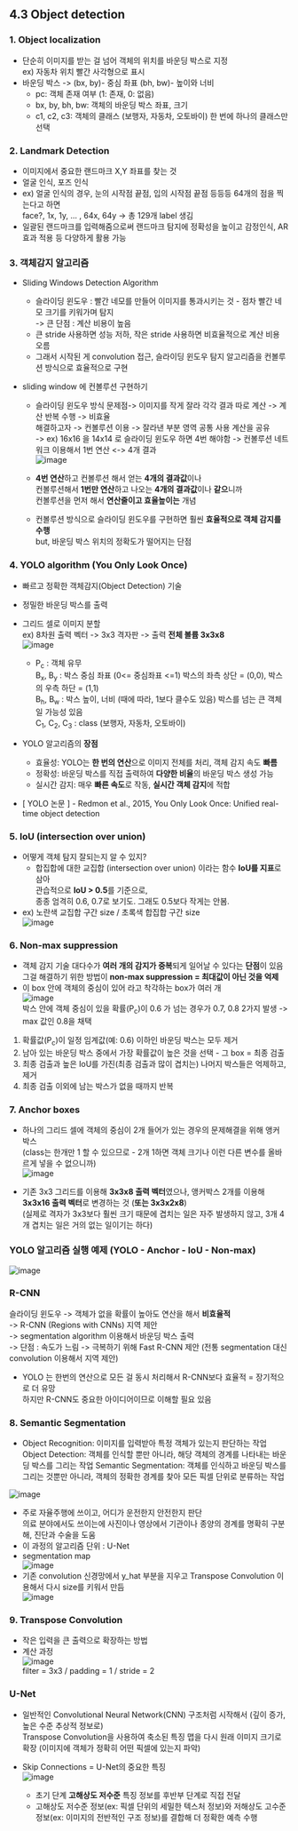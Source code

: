 ## 4.3 Object detection

### 1. Object localization
- 단순히 이미지를 받는 걸 넘어 객체의 위치를 바운딩 박스로 지정  
  ex) 자동차 위치 빨간 사각형으로 표시
- 바운딩 박스 -> (bx, by)- 중심 좌표 (bh, bw)- 높이와 너비
  - pc: 객체 존재 여부 (1: 존재, 0: 없음)
  - bx, by, bh, bw: 객체의 바운딩 박스 좌표, 크기
  - c1, c2, c3: 객체의 클래스 (보행자, 자동차, 오토바이) 한 번에 하나의 클래스만 선택
### 2. Landmark Detection
- 이미지에서 중요한 랜드마크 X,Y 좌표를 찾는 것
- 얼굴 인식, 포즈 인식
- ex) 얼굴 인식의 경우, 눈의 시작점 끝점, 입의 시작점 끝점 등등등 64개의 점을 찍는다고 하면  
  face?, 1x, 1y, ... , 64x, 64y -> 총 129개 label 생김
- 일괄된 랜드마크를 입력해줌으로써 랜드마크 탐지에 정확성을 높이고 감정인식, AR 효과 적용 등 다양하게 활용 가능


### 3. 객체감지 알고리즘
- Sliding Windows Detection Algorithm
  - 슬라이딩 윈도우 : 빨간 네모를 만들어 이미지를 통과시키는 것 - 점차 빨간 네모 크기를 키워가며 탐지  
    -> 큰 단점 : 계산 비용이 높음
  - 큰 stride 사용하면 성능 저하, 작은 stride 사용하면 비효율적으로 계산 비용 오름
  - 그래서 시작된 게 convolution 접근, 슬라이딩 윈도우 탐지 알고리즘을 컨볼루션 방식으로 효율적으로 구현

- sliding window 에 컨볼루션 구현하기
  - 슬라이딩 윈도우 방식 문제점-> 이미지를 작게 잘라 각각 결과 따로 계산 -> 계산 반복 수행 -> 비효율  
    해결하고자 -> 컨볼루션 이용 -> 잘라낸 부분 영역 공통 사용 계산을 공유  
    -> ex) 16x16 을 14x14 로 슬라이딩 윈도우 하면 4번 해야함 -> 컨볼루션 네트워크 이용해서 1번 연산 <-> 4개 결과  
      ![image](https://github.com/user-attachments/assets/fe4fd264-2ae7-4e4b-b4cd-daa2dfd96ee9)  
  - **4번 연산**하고 컨볼루션 해서 얻는 **4개의 결과값**이나  
    컨볼루션해서 **1번만 연산**하고 나오는 **4개의 결과값**이나 **같으**니까  
    컨볼루션을 먼저 해서 **연산줄이고 효율높이는** 개념

  - 컨볼루션 방식으로 슬라이딩 윈도우를 구현하면 훨씬 **효율적으로 객체 감지를 수행**  
    but, 바운딩 박스 위치의 정확도가 떨어지는 단점

### 4. YOLO algorithm (You Only Look Once)
- 빠르고 정확한 객체감지(Object Detection) 기술
- 정밀한 바운딩 박스를 출력
- 그리드 셀로 이미지 분할  
  ex) 8차원 출력 벡터 -> 3x3 격자판 -> 출력 **전체 볼륨 3x3x8**  
  ![image](https://github.com/user-attachments/assets/1d2b9768-19bb-4960-b684-b703376809de)  
  - P<sub>c</sub> : 객체 유무  
    B<sub>x</sub>, B<sub>y</sub> : 박스 중심 좌표 (0<= 중심좌표 <=1) 박스의 좌측 상단 = (0,0), 박스의 우측 하단 = (1,1)  
    B<sub>h</sub>, B<sub>w</sub> : 박스 높이, 너비 (때에 따라, 1보다 클수도 있음) 박스를 넘는 큰 객체일 가능성 있음  
    C<sub>1</sub>, C<sub>2</sub>, C<sub>3</sub> : class (보행자, 자동차, 오토바이)

- YOLO 알고리즘의 **장점**
  - 효율성: YOLO는 **한 번의 연산**으로 이미지 전체를 처리, 객체 감지 속도 **빠름**
  - 정확성: 바운딩 박스를 직접 출력하여 **다양한 비율**의 바운딩 박스 생성 가능
  - 실시간 감지: 매우 **빠른 속도**로 작동, **실시간 객체 감지**에 적합

- [ YOLO 논문 ] - Redmon et al., 2015, You Only Look Once: Unified real-time object detection 

### 5. IoU (intersection over union)
- 어떻게 객체 탐지 잘되는지 알 수 있지?
  - 합집합에 대한 교집합 (intersection over union) 이라는 함수 **IoU를 지표**로 삼아  
    관습적으로 **IoU > 0.5**를 기준으로,  
    종종 엄격히 0.6, 0.7로 보기도. 그래도 0.5보다 작게는 안봄.
- ex) 노란색 교집합 구간 size / 초록색 합집합 구간 size  
  ![image](https://github.com/user-attachments/assets/b2499f2f-96b1-416f-8d31-0778bb193954)


### 6. Non-max suppression
- 객체 감지 기술 대다수가 **여러 개의 감지가 중복**되게 일어날 수 있다는 **단점**이 있음  
  그걸 해결하기 위한 방법이 **non-max suppression = 최대값이 아닌 것을 억제**
- 이 box 안에 객체의 중심이 있어 라고 착각하는 box가 여러 개  
  ![image](https://github.com/user-attachments/assets/9b6337f4-c77d-4b5a-a049-ceb54c979dae)  
  박스 안에 객체 중심이 있을 확률(P<sub>c</sub>)이 0.6 가 넘는 경우가 0.7, 0.8 2가지 발생 -> max 값인 0.8을 채택
1. 확률값(P<sub>c</sub>)이 일정 임계값(예: 0.6) 이하인 바운딩 박스는 모두 제거
2. 남아 있는 바운딩 박스 중에서 가장 확률값이 높은 것을 선택 - 그 box = 최종 검출
3. 최종 검출과 높은 IoU를 가진(최종 검출과 많이 겹치는) 나머지 박스들은 억제하고, 제거
4. 최종 검출 이외에 남는 박스가 없을 때까지 반복

### 7. Anchor boxes
- 하나의 그리드 셀에 객체의 중심이 2개 들어가 있는 경우의 문제해결을 위해 앵커 박스  
  (class는 한개만 1 할 수 있으므로 - 2개 1하면 객체 크기나 이런 다른 변수를 올바르게 넣을 수 없으니까)  
  ![image](https://github.com/user-attachments/assets/12f204c3-112b-4341-af3c-6a3b229f7361)  

- 기존 3x3 그리드를 이용해 **3x3x8 출력 벡터**였으나, 앵커박스 2개를 이용해 **3x3x16 출력 벡터**로 변경하는 것 (**또는 3x3x2x8**)  
  (실제로 격자가 3x3보다 훨씬 크기 때문에 겹치는 일은 자주 발생하지 않고, 3개 4개 겹치는 일은 거의 없는 일이기는 하다)

### YOLO 알고리즘 실행 예제 (YOLO - Anchor - IoU - Non-max) 
  ![image](https://github.com/user-attachments/assets/f8ab6dff-f0be-47a7-9885-9f7b4f889133)

### R-CNN
슬라이딩 윈도우 -> 객체가 없을 확률이 높아도 연산을 해서 **비효율적**  
  -> R-CNN (Regions with CNNs) 지역 제안  
  -> segmentation algorithm 이용해서 바운딩 박스 출력  
    -> 단점 : 속도가 느림 -> 극복하기 위해 Fast R-CNN 제안 (전통 segmentation 대신 convolution 이용해서 지역 제안)
- YOLO 는 한번의 연산으로 모든 걸 동시 처리해서 R-CNN보다 효율적 = 장기적으로 더 유망  
  하지만 R-CNN도 중요한 아이디어이므로 이해할 필요 있음


### 8. Semantic Segmentation
- Object Recognition: 이미지를 입력받아 특정 객체가 있는지 판단하는 작업
  Object Detection: 객체를 인식할 뿐만 아니라, 해당 객체의 경계를 나타내는 바운딩 박스를 그리는 작업
  Semantic Segmentation: 객체를 인식하고 바운딩 박스를 그리는 것뿐만 아니라, 객체의 정확한 경계를 찾아 모든 픽셀 단위로 분류하는 작업

![image](https://github.com/user-attachments/assets/b50f6603-ca6b-419d-a485-96087eddeae8)
- 주로 자율주행에 쓰이고, 어디가 운전한지 안전한지 판단  
  의료 분야에서도 쓰이는에 사진이나 영상에서 기관이나 종양의 경계를 명확히 구분해, 진단과 수술을 도움
- 이 과정의 알고리즘 단위 : U-Net
- segmentation map  
  ![image](https://github.com/user-attachments/assets/2080b56b-8944-4949-9407-103f014236bb)
- 기존 convolution 신경망에서 y_hat 부분을 지우고 Transpose Convolution 이용해서 다시 size를 키워서 만듬  
  ![image](https://github.com/user-attachments/assets/07d5120d-a5ac-4188-9120-e8816ef82792)

### 9. Transpose Convolution
- 작은 입력을 큰 출력으로 확장하는 방법
- 계산 과정  
  ![image](https://github.com/user-attachments/assets/8f056d53-d906-4b07-9582-83357771f337)  
  filter = 3x3 / padding = 1 / stride = 2


### U-Net
- 일반적인 Convolutional Neural Network(CNN) 구조처럼 시작해서 (깊이 증가, 높은 수준 추상적 정보로)  
  Transpose Convolution을 사용하여 축소된 특징 맵을 다시 원래 이미지 크기로 확장 (이미지에 객체가 정확히 어떤 픽셀에 있는지 파악)

- Skip Connections = U-Net의 중요한 특징  
  ![image](https://github.com/user-attachments/assets/b941a336-47e7-4c66-b54d-54e89d3f7674)
  - 초기 단계 **고해상도 저수준** 특징 정보를 후반부 단계로 직접 전달
  - 고해상도 저수준 정보(ex: 픽셀 단위의 세밀한 텍스처 정보)와 저해상도 고수준 정보(ex: 이미지의 전반적인 구조 정보)를 결합해 더 정확한 예측 수행
  
